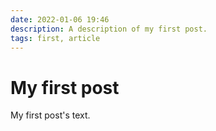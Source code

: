 ```yaml
---
date: 2022-01-06 19:46
description: A description of my first post.
tags: first, article
---
```

# My first post

My first post's text.